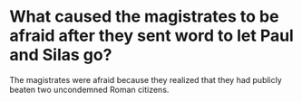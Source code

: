 # What caused the magistrates to be afraid after they sent word to let Paul and Silas go?

The magistrates were afraid because they realized that they had publicly beaten two uncondemned Roman citizens.
